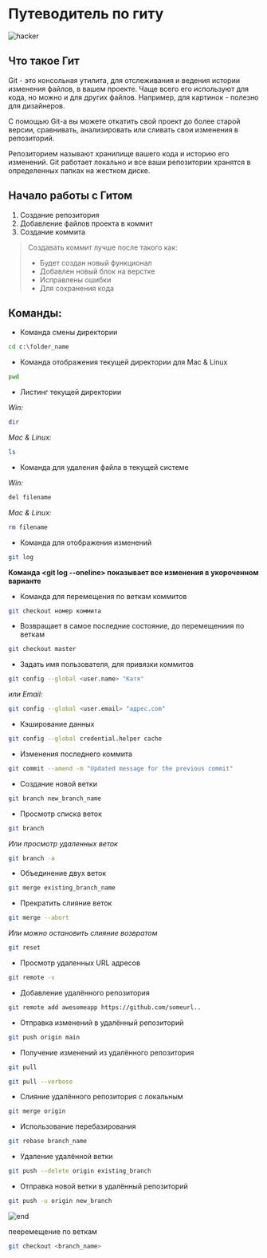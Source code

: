 # **Путеводитель по гиту**
![hacker](https://xakep.ru/wp-content/uploads/2022/03/378273/Exotic-Lily.jpg)

## **Что такое Гит**
Git - это консольная утилита, для отслеживания и ведения истории изменения файлов, в вашем проекте. Чаще всего его используют для кода, но можно и для других файлов. Например, для картинок - полезно для дизайнеров.

С помощью Git-a вы можете откатить свой проект до более старой версии, сравнивать, анализировать или сливать свои изменения в репозиторий.

Репозиторием называют хранилище вашего кода и историю его изменений. Git работает локально и все ваши репозитории хранятся в определенных папках на жестком диске.

## **Начало работы с Гитом**
1. Создание репозитория 
2. Добавление файлов проекта в коммит
3. Создание коммита
>Создавать коммит лучше после такого как:
>- Будет создан новый функционал
>- Добавлен новый блок на верстке
>- Исправлены ошибки
>- Для сохранения кода


## **Команды:**

- Команда смены директории
```sh
cd c:\folder_name
```

- Команда отображения текущей директории для Mac & Linux
```sh
pwd
```

- Листинг текущей директории

*Win:*
```sh
dir
```
*Mac & Linux:*
```sh
ls
```

- Команда для удаления файла в текущей системе

*Win:*
```sh
del filename
```

*Mac & Linux:*
```sh
rm filename
```


- Команда для отображения изменений
```sh
git log
```
**Команда <git log --oneline> показывает все изменения в укороченном варианте**

- Команда для перемещения по веткам коммитов
```sh
git checkout номер коммита
```
- Возвращает в самое последние состояние, до перемещениия по веткам
```sh
git checkout master
```

- Задать имя пользователя, для привязки коммитов
```sh
git config --global <user.name> "Катя"
```
*или Email:*
```sh
git config --global <user.email> "адрес.com"
```

- Кэширование данных
```sh
git config --global credential.helper cache
```

- Изменения последнего коммита
```sh
git commit --amend -m "Updated message for the previous commit"
```

- Создание новой ветки
```sh
git branch new_branch_name
```

- Просмотр списка веток
```sh
git branch
```
*Или просмотр удаленных веток*
```sh
git branch -a
```

- Объединение двух веток
```sh
git merge existing_branch_name
```

- Прекратить слияние веток
```sh
git merge --abort
```
*Или можно остановить слияние возвратом*
```sh
git reset
```

- Просмотр удаленных URL адресов
```sh
git remote -v
```

- Добавление удалённого репозитория
```sh
git remote add awesomeapp https://github.com/someurl..
```

- Отправка изменений в удалённый репозиторий
```sh
git push origin main
```
- Получение изменений из удалённого репозитория
```sh
git pull
```
```sh
git pull --verbose
```
- Слияние удалённого репозитория с локальным
```sh
git merge origin
```
- Использование перебазирования
```sh
git rebase branch_name
```
- Удаление удалённой ветки
```sh
git push --delete origin existing_branch
```
- Отправка новой ветки в удалённый репозиторий
```sh
git push -u origin new_branch
```

![end](https://sun9-9.userapi.com/-_-JneM9cOM09NS5BZS3fG9xze_H_Q6t80PHUQ/iUDj3qubW_o.jpg)

пееремещение по веткам
```sh
git checkout <branch_name>
```


